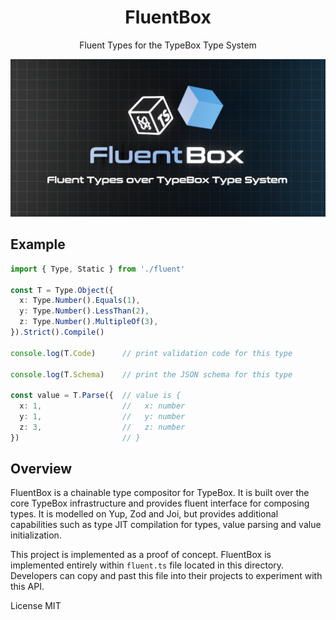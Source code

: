 <div align='center'>

<h1>FluentBox</h1>

<p>Fluent Types for the TypeBox Type System</p>
	
<img src="./fluent.png" />

<br />

</div>

## Example

```typescript
import { Type, Static } from './fluent'

const T = Type.Object({
  x: Type.Number().Equals(1),
  y: Type.Number().LessThan(2),
  z: Type.Number().MultipleOf(3),
}).Strict().Compile()

console.log(T.Code)      // print validation code for this type

console.log(T.Schema)    // print the JSON schema for this type

const value = T.Parse({  // value is {
  x: 1,                  //   x: number
  y: 1,                  //   y: number
  z: 3,                  //   z: number
})                       // }
```

## Overview

FluentBox is a chainable type compositor for TypeBox. It is built over the core TypeBox infrastructure and provides fluent interface for composing types. It is modelled on Yup, Zod and Joi, but provides additional capabilities such as type JIT compilation for types, value parsing and value initialization.

This project is implemented as a proof of concept. FluentBox is implemented entirely within `fluent.ts` file located in this directory. Developers can copy and past this file into their projects to experiment with this API.

License MIT


